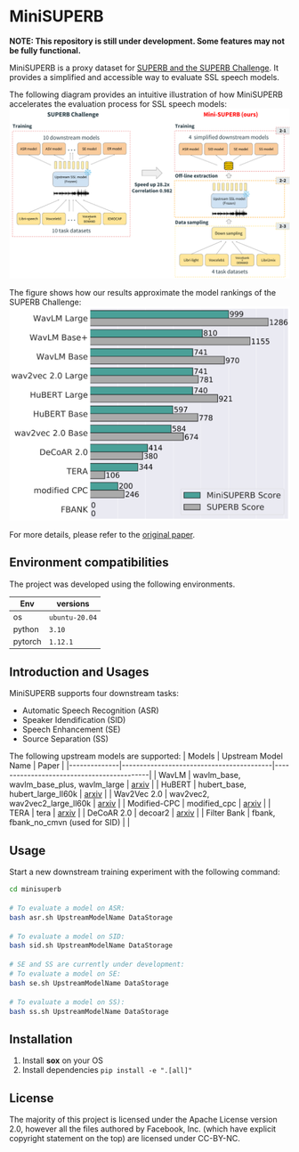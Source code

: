# MiniSUPERB
 **NOTE: This repository is still under development. Some features may not be fully functional.**

MiniSUPERB is a proxy dataset for [SUPERB and the SUPERB Challenge](https://superbbenchmark.org/). It provides a simplified and accessible way to evaluate SSL speech models.

The following diagram provides an intuitive illustration of how MiniSUPERB accelerates the evaluation process for SSL speech models:
![Evaluation framework compairson](static/diagram.png)

The figure shows how our results approximate the model rankings of the SUPERB Challenge:
<img src="static/score.png" width="600">

For more details, please refer to the [original paper](https://arxiv.org/abs/2305.19011).

## Environment compatibilities

The project was developed using the following environments.

| Env | versions |
| --- | --- |
| os  | `ubuntu-20.04` |
| python | `3.10` |
| pytorch | `1.12.1` |

## Introduction and Usages

MiniSUPERB supports four downstream tasks:
- Automatic Speech Recognition (ASR)
- Speaker Idendification (SID)
- Speech Enhancement (SE)
- Source Separation (SS)

The following upstream models are supported:
| Models       | Upstream Model Name                      | Paper                                     |
|--------------|------------------------------------------|-------------------------------------------|
| WavLM        | wavlm_base, wavlm_base_plus, wavlm_large | [arxiv](https://arxiv.org/abs/2110.13900) |
| HuBERT       | hubert_base, hubert_large_ll60k          | [arxiv](https://arxiv.org/abs/2106.07447) |
| Wav2Vec 2.0  | wav2vec2, wav2vec2_large_ll60k           | [arxiv](https://arxiv.org/abs/2006.11477) |
| Modified-CPC | modified_cpc                             | [arxiv](https://arxiv.org/abs/2002.02848) |
| TERA         | tera                                     | [arxiv](https://arxiv.org/abs/2007.06028) |
| DeCoAR 2.0   | decoar2                                  | [arxiv](https://arxiv.org/abs/2012.06659) |
| Filter Bank  | fbank, fbank_no_cmvn (used for SID)      |                                           |

## Usage

Start a new downstream training experiment with the following command:

```bash
cd minisuperb

# To evaluate a model on ASR:
bash asr.sh UpstreamModelName DataStorage

# To evaluate a model on SID:
bash sid.sh UpstreamModelName DataStorage

# SE and SS are currently under development:
# To evaluate a model on SE:
bash se.sh UpstreamModelName DataStorage

# To evaluate a model on SS):
bash ss.sh UpstreamModelName DataStorage
```

## Installation

1. Install **sox** on your OS
2. Install dependencies `pip install -e ".[all]"`


## License

The majority of this project is licensed under the Apache License version 2.0, however all the files authored by Facebook, Inc. (which have explicit copyright statement on the top) are licensed under CC-BY-NC.
